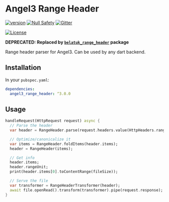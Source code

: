 # Angel3 Range Header

[![version](https://img.shields.io/badge/pub-v3.0.3-brightgreen)](https://pub.dartlang.org/packages/angel3_range_header)
[![Null Safety](https://img.shields.io/badge/null-safety-brightgreen)](https://dart.dev/null-safety)
[![Gitter](https://img.shields.io/gitter/room/angel_dart/discussion)](https://gitter.im/angel_dart/discussion)

[![License](https://img.shields.io/github/license/dukefirehawk/angel)](https://github.com/dukefirehawk/angel/tree/angel3/packages/range_header/LICENSE)

**DEPRECATED: Replaced by [`belatuk_range_header`](https://pub.dartlang.org/packages/belatuk_range_header) package**

Range header parser for Angel3. Can be used by any dart backend.

## Installation

In your `pubspec.yaml`:

```yaml
dependencies:
  angel3_range_header: ^3.0.0
```

## Usage

```dart
handleRequest(HttpRequest request) async {
  // Parse the header
  var header = RangeHeader.parse(request.headers.value(HttpHeaders.rangeHeader));

  // Optimize/canonicalize it
  var items = RangeHeader.foldItems(header.items);
  header = RangeHeader(items);

  // Get info
  header.items;
  header.rangeUnit;
  print(header.items[0].toContentRange(fileSize));

  // Serve the file
  var transformer = RangeHeaderTransformer(header);
  await file.openRead().transform(transformer).pipe(request.response);
}
```
